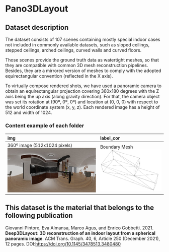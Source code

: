# Pano3DLayout 
## Dataset description

The dataset consists of 107 scenes containing mostly special indoor cases not included in commonly available datasets, such as sloped ceilings, stepped ceilings, arched ceilings, curved walls and curved floors.

Those scenes provide the ground truth data as watertight meshes, so that they are compatible with common 3D mesh reconstruction pipelines. Besides, they are a mirrored version of meshes to comply with the adopted equirectangular convention (reflected in the X axis).

To virtually compose rendered shots, we have used a panoramic camera to obtain an equirectangular projection covering 360x180 degrees with the Z axis being the up axis (along gravity direction). For that, the camera object was set its rotation at (90º, 0º, 0º) and location at (0, 0, 0) with respect to the world coordinate system (x, y, z). Each rendered image has a height of 512 and width of 1024.

### Content example of each folder

| img | label_cor |
|:-----------|:--------------|
360º image (512x1024 pixels) ![equi_img](/media/living_room4_1.jpg) | Boundary Mesh ![mesh](/media/living_room4_1_mesh.png)

## This dataset is the material that belongs to the following publication

Giovanni Pintore, Eva Almansa, Marco Agus, and Enrico Gobbetti. 2021. **Deep3DLayout: 3D reconstruction of an indoor layout from a spherical panoramic image**. ACM Trans. Graph. 40, 6, Article 250 (December 2021), 12 pages. DOI:https://doi.org/10.1145/3478513.3480480

